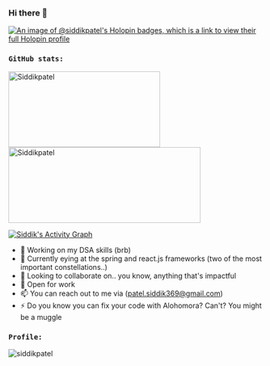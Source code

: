 ### Hi there 👋
[![An image of @siddikpatel's Holopin badges, which is a link to view their full Holopin profile](https://holopin.me/siddikpatel)](https://holopin.io/@siddikpatel)

### `GitHub stats:`

<p><img  align="left"  src="https://github-readme-stats.vercel.app/api/top-langs?username=Siddikpatel&show_icons=true&theme=dark&locale=en&layout=compact"  alt="Siddikpatel" height="150" width="300" /></p>

<p><img  align="center"  src="https://github-readme-streak-stats.herokuapp.com/?user=Siddikpatel&theme=dark"  alt="Siddikpatel" height="150" width="380" /></p>

<!-- <p>&nbsp;<img align="center" src="https://github-readme-stats.vercel.app/api?username=Siddikpatel&show_icons=true&theme=react&locale=en" alt="Siddikpatel" /></p> -->

<a  href="https://github.com/Siddikpatel/github-readme-activity-graph"><img  alt="Siddik's Activity Graph"  src="https://github-readme-activity-graph.vercel.app/graph?username=Siddikpatel&bg_color=0D1117&color=5BCDEC&line=5BCDEC&point=FFFFFF&hide_border=true"  /></a>


- 🔭 Working on my DSA skills (brb)
- 🌱 Currently eying at the spring and react.js frameworks (two of the most important constellations..)
- 👯 Looking to collaborate on.. you know, anything that's impactful
- 🤔 Open for work
- 📫 You can reach out to me via (patel.siddik369@gmail.com)
- ⚡ Do you know you can fix your code with Alohomora? Can't? You might be a muggle

### `Profile:`

<p  align="left">  <img  src="https://komarev.com/ghpvc/?username=Siddikpatel&label=Profile%20views&color=dc143c&style=flat"  alt="siddikpatel"  />  </p>

<!--
**Siddikpatel/Siddikpatel** is a ✨ _special_ ✨ repository because its `README.md` (this file) appears on your GitHub profile.

Here are some ideas to get you started:

- 🔭 I’m currently working on ...
- 🌱 I’m currently learning ...
- 👯 I’m looking to collaborate on ...
- 🤔 I’m looking for help with ...
- 💬 Ask me about ...
- 📫 How to reach me: ...
- 😄 Pronouns: ...
- ⚡ Fun fact: ...
-->
